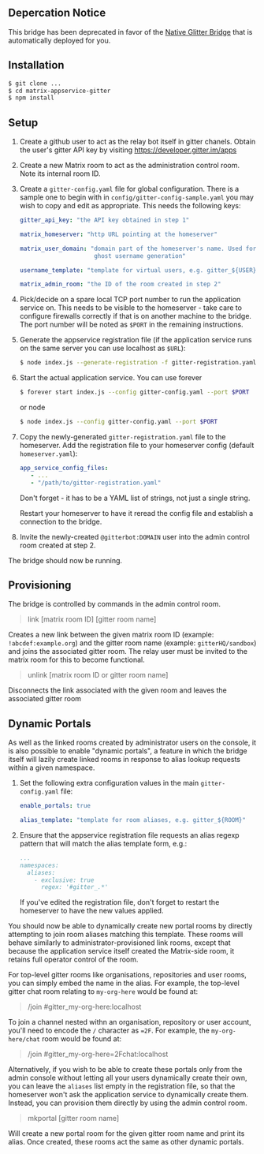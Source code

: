 ## Depercation Notice
This bridge has been deprecated in favor of the [Native Glitter Bridge](https://www.matrix.org/docs/projects/bridge/native-gitter-bridge) that is automatically deployed for you.

Installation
------------

```sh
$ git clone ...
$ cd matrix-appservice-gitter
$ npm install
```


Setup
-----

1. Create a github user to act as the relay bot itself in gitter chanels.
   Obtain the user's gitter API key by visiting
     https://developer.gitter.im/apps

1. Create a new Matrix room to act as the administration control room. Note
   its internal room ID.

1. Create a `gitter-config.yaml` file for global configuration. There is a
   sample one to begin with in `config/gitter-config-sample.yaml` you may wish
   to copy and edit as appropriate. This needs the following keys:

   ```yaml
   gitter_api_key: "the API key obtained in step 1"

   matrix_homeserver: "http URL pointing at the homeserver"

   matrix_user_domain: "domain part of the homeserver's name. Used for
                        ghost username generation"

   username_template: "template for virtual users, e.g. gitter_${USER}"

   matrix_admin_room: "the ID of the room created in step 2"
   ```

1. Pick/decide on a spare local TCP port number to run the application service
   on. This needs to be visible to the homeserver - take care to configure
   firewalls correctly if that is on another machine to the bridge. The port
   number will be noted as `$PORT` in the remaining instructions.

1. Generate the appservice registration file (if the application service runs
   on the same server you can use localhost as `$URL`):

   ```sh
   $ node index.js --generate-registration -f gitter-registration.yaml  -u $URL:$PORT
   ```

1. Start the actual application service. You can use forever

   ```sh
   $ forever start index.js --config gitter-config.yaml --port $PORT
   ```

   or node

   ```sh
   $ node index.js --config gitter-config.yaml --port $PORT
   ```

1. Copy the newly-generated `gitter-registration.yaml` file to the homeserver.
   Add the registration file to your homeserver config (default `homeserver.yaml`):

   ```yaml
   app_service_config_files:
      - ...
      - "/path/to/gitter-registration.yaml"
   ```

   Don't forget - it has to be a YAML list of strings, not just a single string.

   Restart your homeserver to have it reread the config file and establish a
   connection to the bridge.

1. Invite the newly-created `@gitterbot:DOMAIN` user into the admin control
   room created at step 2.

The bridge should now be running.


Provisioning
------------

The bridge is controlled by commands in the admin control room.

> link [matrix room ID] [gitter room name]

Creates a new link between the given matrix room ID
(example: `!abcdef:example.org`) and the gitter room name
(example: `gitterHQ/sandbox`) and joins the associated gitter room. The relay
user must be invited to the matrix room for this to become functional.

> unlink [matrix room ID or gitter room name]

Disconnects the link associated with the given room and leaves the
associated gitter room


Dynamic Portals
---------------

As well as the linked rooms created by administrator users on the console, it
is also possible to enable "dynamic portals", a feature in which the bridge
itself will lazily create linked rooms in response to alias lookup requests
within a given namespace.

1. Set the following extra configuration values in the main
   `gitter-config.yaml` file:

   ```yaml
   enable_portals: true

   alias_template: "template for room aliases, e.g. gitter_${ROOM}"
   ```

1. Ensure that the appservice registration file requests an alias regexp
   pattern that will match the alias template form, e.g.:

   ```yaml
   ...
   namespaces:
     aliases:
       - exclusive: true
         regex: '#gitter_.*'
   ```

   If you've edited the registration file, don't forget to restart the
   homeserver to have the new values applied.

You should now be able to dynamically create new portal rooms by directly
attempting to join room aliases matching this template. These rooms will
behave similarly to administrator-provisioned link rooms, except that because
the application service itself created the Matrix-side room, it retains full
operator control of the room.

For top-level gitter rooms like organisations, repositories and user rooms,
you can simply embed the name in the alias. For example, the top-level gitter
chat room relating to ``my-org-here`` would be found at:

> /join #gitter_my-org-here:localhost

To join a channel nested withn an organisation, repository or user account,
you'll need to encode the ``/`` character as ``=2F``. For example, the
``my-org-here/chat`` room would be found at:

> /join #gitter_my-org-here=2Fchat:localhost

Alternatively, if you wish to be able to create these portals only from the
admin console without letting all your users dynamically create their own, you
can leave the ``aliases`` list empty in the registration file, so that the
homeserver won't ask the application service to dynamically create them.
Instead, you can provision them directly by using the admin control room.

> mkportal [gitter room name]

Will create a new portal room for the given gitter room name and print its
alias. Once created, these rooms act the same as other dynamic portals.
